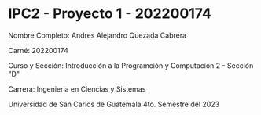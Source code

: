 # IPC2 - Proyecto 1 - 202200174
Nombre Completo: Andres Alejandro Quezada Cabrera 

Carné: 202200174

Curso y Sección: Introducción a la Programción y Computación 2 - Sección "D"

Carrera: Ingenieria en Ciencias y Sistemas

Universidad de San Carlos de Guatemala 4to. Semestre del 2023
